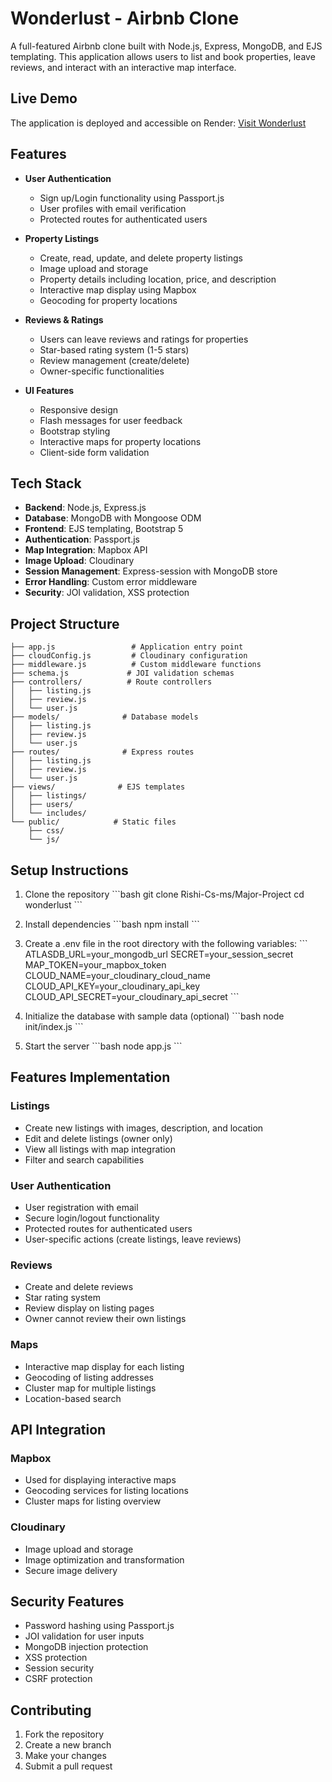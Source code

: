 # Wonderlust - Airbnb Clone

A full-featured Airbnb clone built with Node.js, Express, MongoDB, and EJS templating. This application allows users to list and book properties, leave reviews, and interact with an interactive map interface.

## Live Demo

The application is deployed and accessible on Render: [Visit Wonderlust](https://major-project-70nl.onrender.com/listings)

## Features

- **User Authentication**
  - Sign up/Login functionality using Passport.js
  - User profiles with email verification
  - Protected routes for authenticated users

- **Property Listings**
  - Create, read, update, and delete property listings
  - Image upload and storage
  - Property details including location, price, and description
  - Interactive map display using Mapbox
  - Geocoding for property locations

- **Reviews & Ratings**
  - Users can leave reviews and ratings for properties
  - Star-based rating system (1-5 stars)
  - Review management (create/delete)
  - Owner-specific functionalities

- **UI Features**
  - Responsive design
  - Flash messages for user feedback
  - Bootstrap styling
  - Interactive maps for property locations
  - Client-side form validation

## Tech Stack

- **Backend**: Node.js, Express.js
- **Database**: MongoDB with Mongoose ODM
- **Frontend**: EJS templating, Bootstrap 5
- **Authentication**: Passport.js
- **Map Integration**: Mapbox API
- **Image Upload**: Cloudinary
- **Session Management**: Express-session with MongoDB store
- **Error Handling**: Custom error middleware
- **Security**: JOI validation, XSS protection

## Project Structure

```
├── app.js                 # Application entry point
├── cloudConfig.js         # Cloudinary configuration
├── middleware.js          # Custom middleware functions
├── schema.js             # JOI validation schemas
├── controllers/          # Route controllers
│   ├── listing.js
│   ├── review.js
│   └── user.js
├── models/              # Database models
│   ├── listing.js
│   ├── review.js
│   └── user.js
├── routes/              # Express routes
│   ├── listing.js
│   ├── review.js
│   └── user.js
├── views/              # EJS templates
│   ├── listings/
│   ├── users/
│   └── includes/
└── public/            # Static files
    ├── css/
    └── js/
```

## Setup Instructions

1. Clone the repository
\`\`\`bash
git clone Rishi-Cs-ms/Major-Project
cd wonderlust
\`\`\`

2. Install dependencies
\`\`\`bash
npm install
\`\`\`

3. Create a .env file in the root directory with the following variables:
\`\`\`
ATLASDB_URL=your_mongodb_url
SECRET=your_session_secret
MAP_TOKEN=your_mapbox_token
CLOUD_NAME=your_cloudinary_cloud_name
CLOUD_API_KEY=your_cloudinary_api_key
CLOUD_API_SECRET=your_cloudinary_api_secret
\`\`\`

4. Initialize the database with sample data (optional)
\`\`\`bash
node init/index.js
\`\`\`

5. Start the server
\`\`\`bash
node app.js
\`\`\`

## Features Implementation

### Listings
- Create new listings with images, description, and location
- Edit and delete listings (owner only)
- View all listings with map integration
- Filter and search capabilities

### User Authentication
- User registration with email
- Secure login/logout functionality
- Protected routes for authenticated users
- User-specific actions (create listings, leave reviews)

### Reviews
- Create and delete reviews
- Star rating system
- Review display on listing pages
- Owner cannot review their own listings

### Maps
- Interactive map display for each listing
- Geocoding of listing addresses
- Cluster map for multiple listings
- Location-based search

## API Integration

### Mapbox
- Used for displaying interactive maps
- Geocoding services for listing locations
- Cluster maps for listing overview

### Cloudinary
- Image upload and storage
- Image optimization and transformation
- Secure image delivery

## Security Features

- Password hashing using Passport.js
- JOI validation for user inputs
- MongoDB injection protection
- XSS protection
- Session security
- CSRF protection

## Contributing

1. Fork the repository
2. Create a new branch
3. Make your changes
4. Submit a pull request
